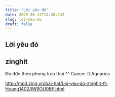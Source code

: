 ```yaml
---
title: "Lời yêu đó"
date: 2025-06-12T14:28:24Z
slug: loi-yeu-do
draft: false
---
```


## Lời yêu đó

## zinghit

Đú đởn theo phong trào thui ^^ 
   Cancer ft Aquarius
 
http://mp3.zing.vn/bai-hat/Loi-yeu-do-zinghit-ft-Hoang1402/IW9OU0BF.html
